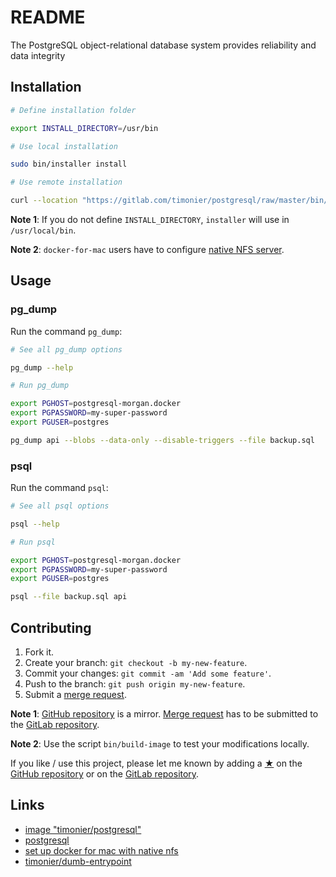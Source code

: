 # README

The PostgreSQL object-relational database system provides reliability and data integrity

## Installation

```sh
# Define installation folder

export INSTALL_DIRECTORY=/usr/bin

# Use local installation

sudo bin/installer install

# Use remote installation

curl --location "https://gitlab.com/timonier/postgresql/raw/master/bin/installer" | sudo sh -s -- install
```

__Note 1__: If you do not define `INSTALL_DIRECTORY`, `installer` will use in `/usr/local/bin`.

__Note 2__: `docker-for-mac` users have to configure [native NFS server](https://medium.com/@sean.handley/how-to-set-up-docker-for-mac-with-native-nfs-145151458adc).

## Usage

### pg_dump

Run the command `pg_dump`:

```sh
# See all pg_dump options

pg_dump --help

# Run pg_dump

export PGHOST=postgresql-morgan.docker
export PGPASSWORD=my-super-password
export PGUSER=postgres

pg_dump api --blobs --data-only --disable-triggers --file backup.sql
```

### psql

Run the command `psql`:

```sh
# See all psql options

psql --help

# Run psql

export PGHOST=postgresql-morgan.docker
export PGPASSWORD=my-super-password
export PGUSER=postgres

psql --file backup.sql api
```

## Contributing

1. Fork it.
2. Create your branch: `git checkout -b my-new-feature`.
3. Commit your changes: `git commit -am 'Add some feature'`.
4. Push to the branch: `git push origin my-new-feature`.
5. Submit a [merge request](https://docs.gitlab.com/ee/user/project/merge_requests/).

__Note 1__: [GitHub repository](https://github.com/timonier/postgresql) is a mirror. [Merge request](https://docs.gitlab.com/ee/user/project/merge_requests/) has to be submitted to the [GitLab repository](https://gitlab.com/timonier/postgresql).

__Note 2__: Use the script `bin/build-image` to test your modifications locally.

If you like / use this project, please let me known by adding a [★](https://help.github.com/articles/about-stars/) on the [GitHub repository](https://github.com/timonier/postgresql) or on the [GitLab repository](https://gitlab.com/timonier/postgresql).

## Links

* [image "timonier/postgresql"](https://hub.docker.com/r/timonier/postgresql/)
* [postgresql](https://www.postgresql.org)
* [set up docker for mac with native nfs](https://medium.com/@sean.handley/how-to-set-up-docker-for-mac-with-native-nfs-145151458adc)
* [timonier/dumb-entrypoint](https://gitlab.com/timonier/dumb-entrypoint)
